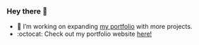 ### Hey there 👋


- 🌱 I’m working on expanding [my portfolio](https://github.com/tubako/my-portfolio) with more projects.
- :octocat: Check out my portfolio website [here!](https://tubako.github.io)

